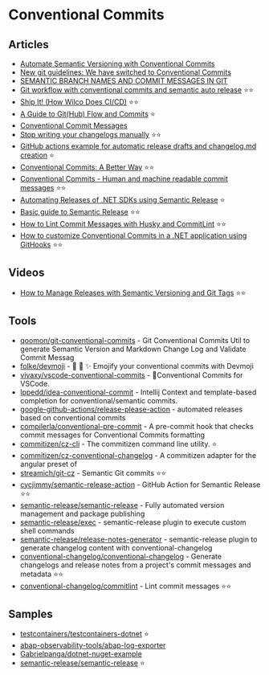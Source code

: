 # Conventional Commits

## Articles
- [Automate Semantic Versioning with Conventional Commits](https://medium.com/@jsilvax/automate-semantic-versioning-with-conventional-commits-d76a9f45f2fa)
- [New git guidelines: We have switched to Conventional Commits](https://dev.to/visuellverstehen/new-git-guidelines-we-have-switched-to-conventional-commits-1p0c)
- [SEMANTIC BRANCH NAMES AND COMMIT MESSAGES IN GIT](https://dev-tips.com/git/semantic-branch-names-and-commit-messages-in-git)
- [Git workflow with conventional commits and semantic auto release](https://gist.github.com/vtenq/7a93687108cb876f884c3ce75a8a8023) ⭐⭐
- [Ship It! (How Wilco Does CI/CD)](https://www.trywilco.com/post/wilco-ci-cd-github-heroku) ⭐⭐
- [A Guide to Git(Hub) Flow and Commits](https://roalcantara.medium.com/a-guide-to-improve-the-git-hub-flow-and-commits-messages-b495461e1115) ⭐ 
- [Conventional Commit Messages](https://gist.github.com/qoomon/5dfcdf8eec66a051ecd85625518cfd13)
- [Stop writing your changelogs manually](https://tiagomichaelsousa.dev/articles/stop-writing-your-changelogs-manually) ⭐⭐
- [GitHub actions example for automatic release drafts and changelog.md creation](https://johanneskonings.dev/github/2021/02/28/github_automatic_releases_and-changelog/) ⭐
- [Conventional Commits: A Better Way](https://medium.com/neudesic-innovation/conventional-commits-a-better-way-78d6785c2e08) ⭐⭐
- [Conventional Commits - Human and machine readable commit messages](https://hemdan.hashnode.dev/conventional-commits) ⭐⭐
- [Automating Releases of .NET SDKs using Semantic Release](https://medium.com/@gpanga/automating-releases-of-net-sdks-using-semantic-release-e3df46013876) ⭐
- [Basic guide to Semantic Release](https://thecodinganalyst.github.io/knowledgebase/Basic-guide-to-Semantic-Release/) ⭐⭐
- [How to Lint Commit Messages with Husky and CommitLint](https://betterprogramming.pub/how-to-lint-commit-messages-with-husky-and-commitlint-b51d20a5e514) ⭐⭐
- [How to customize Conventional Commits in a .NET application using GitHooks](https://www.code4it.dev/blog/conventional-commit-with-githooks) ⭐⭐

## Videos
- [How to Manage Releases with Semantic Versioning and Git Tags](https://www.youtube.com/watch?v=4wPjo5C-v8Y) ⭐⭐

## Tools
- [qoomon/git-conventional-commits](https://github.com/qoomon/git-conventional-commits) - Git Conventional Commits Util to generate Semantic Version and Markdown Change Log and Validate Commit Messag
- [folke/devmoji](https://github.com/folke/devmoji) - 🤖 🚀 ✨ Emojify your conventional commits with Devmoji
- [vivaxy/vscode-conventional-commits](https://github.com/vivaxy/vscode-conventional-commits) - 💬Conventional Commits for VSCode.
- [lppedd/idea-conventional-commit](https://github.com/lppedd/idea-conventional-commit) - Intellij Context and template-based completion for conventional/semantic commits.
- [google-github-actions/release-please-action](https://github.com/google-github-actions/release-please-action) - automated releases based on conventional commits
- [compilerla/conventional-pre-commit](https://github.com/compilerla/conventional-pre-commit) - A pre-commit hook that checks commit messages for Conventional Commits formatting
- [commitizen/cz-cli](https://github.com/commitizen/cz-cli) - The commitizen command line utility. ⭐
- [commitizen/cz-conventional-changelog](https://github.com/commitizen/cz-conventional-changelog) - A commitizen adapter for the angular preset of
- [streamich/git-cz](https://github.com/streamich/git-cz) - Semantic Git commits ⭐⭐
- [cycjimmy/semantic-release-action](https://github.com/cycjimmy/semantic-release-action) - GitHub Action for Semantic Release ⭐⭐
- [semantic-release/semantic-release](https://github.com/semantic-release/semantic-release) - Fully automated version management and package publishing
- [semantic-release/exec](https://github.com/semantic-release/exec) - semantic-release plugin to execute custom shell commands
- [semantic-release/release-notes-generator](https://github.com/semantic-release/release-notes-generator) - semantic-release plugin to generate changelog content with conventional-changelog
- [conventional-changelog/conventional-changelog](https://github.com/conventional-changelog/conventional-changelog) - Generate changelogs and release notes from a project's commit messages and metadata ⭐⭐
- [conventional-changelog/commitlint](https://github.com/conventional-changelog/commitlint) - Lint commit messages ⭐⭐
## Samples
- [testcontainers/testcontainers-dotnet](https://github.com/testcontainers/testcontainers-dotnet) ⭐
- [abap-observability-tools/abap-log-exporter](https://github.com/abap-observability-tools/abap-log-exporter)
- [Gabrielpanga/dotnet-nuget-example](https://github.com/Gabrielpanga/dotnet-nuget-example)
- [semantic-release/semantic-release](https://github.com/semantic-release/semantic-release) ⭐